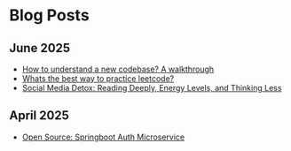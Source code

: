 # Blog Posts

## June 2025
- [How to understand a new codebase? A walkthrough](2025-06-16-how-to-understand-a-new-codebase.md)
- [Whats the best way to practice leetcode?](2025-06-15-whats-the-best-way-to-practice-leetcode.md)
- [Social Media Detox: Reading Deeply, Energy Levels, and Thinking Less](2025-06-14-social-media-detox-and-personal-growth.md)

## April 2025
- [Open Source: Springboot Auth Microservice](2025-06-04-springboot-auth-microservice.md)